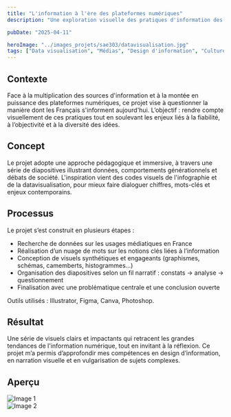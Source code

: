 ```yaml
---
title: "L'information à l'ère des plateformes numériques"
description: "Une exploration visuelle des pratiques d'information des Français et des enjeux liés aux plateformes numériques : liberté d'expression, diversité des idées et influence médiatique."

pubDate: "2025-04-11"

heroImage: "../images_projets/sae303/datavisualisation.jpg"
tags: ["Data visualisation", "Médias", "Design d'information", "Culture numérique"]
---
```


## Contexte  
Face à la multiplication des sources d'information et à la montée en puissance des plateformes numériques, ce projet vise à questionner la manière dont les Français s'informent aujourd'hui. L’objectif : rendre compte visuellement de ces pratiques tout en soulevant les enjeux liés à la fiabilité, à l’objectivité et à la diversité des idées.

## Concept  
Le projet adopte une approche pédagogique et immersive, à travers une série de diapositives illustrant données, comportements générationnels et débats de société. L'inspiration vient des codes visuels de l'infographie et de la datavisualisation, pour mieux faire dialoguer chiffres, mots-clés et enjeux contemporains.

## Processus  
Le projet s’est construit en plusieurs étapes :  
- Recherche de données sur les usages médiatiques en France  
- Réalisation d’un nuage de mots sur les notions clés liées à l’information  
- Conception de visuels synthétiques et engageants (graphismes, schémas, camemberts, histogrammes...)  
- Organisation des diapositives selon un fil narratif : constats → analyse → questionnement  
- Finalisation avec une problématique centrale et une conclusion ouverte  

Outils utilisés : Illustrator, Figma, Canva, Photoshop.

## Résultat  
Une série de visuels clairs et impactants qui retracent les grandes tendances de l'information numérique, tout en invitant à la réflexion. Ce projet m’a permis d’approfondir mes compétences en design d’information, en narration visuelle et en vulgarisation de sujets complexes.

## Aperçu  
![Image 1](/portfolio/images_projets/sae303/1.jpg)  
![Image 2](/portfolio/images_projets/sae303/2.jpg)  